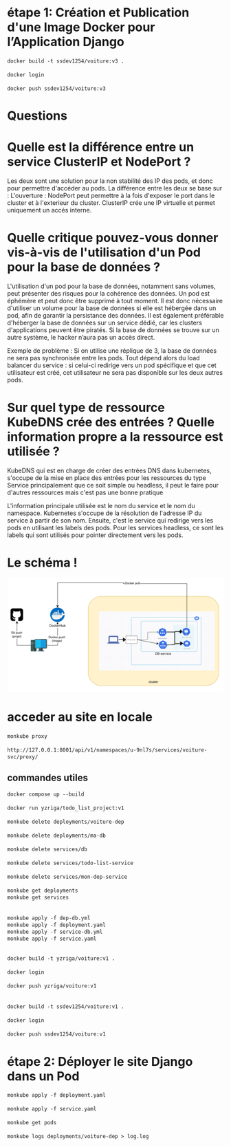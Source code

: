 # étape 1: Création et Publication d'une Image Docker pour l’Application Django
```
docker build -t ssdev1254/voiture:v3 .

docker login

docker push ssdev1254/voiture:v3

```
# Questions

# Quelle est la différence entre un service ClusterIP et NodePort ?
Les deux sont une solution pour la non stabilité des IP des pods, et donc pour permettre d'accéder au pods. La différence entre les deux se base sur : 
L'ouverture : NodePort peut permettre à la fois d'exposer le port dans le cluster et à l'exterieur du cluster. ClusterIP crée une IP virtuelle et permet uniquement un accés interne. 

# Quelle critique pouvez-vous donner vis-à-vis de l'utilisation d'un Pod pour la base de données ?
L'utilisation d'un pod pour la base de données, notamment sans volumes, peut présenter des risques pour la cohérence des données. Un pod est éphémère et peut donc être supprimé à tout moment. Il est donc nécessaire d'utiliser un volume pour la base de données si elle est hébergée dans un pod, afin de garantir la persistance des données. Il est également préférable d'héberger la base de données sur un service dédié, car les clusters d'applications peuvent être piratés. Si la base de données se trouve sur un autre système, le hacker n’aura pas un accès direct.

Exemple de problème : Si on utilise une réplique de 3, la base de données ne sera pas synchronisée entre les pods. Tout dépend alors du load balancer du service : si celui-ci redirige vers un pod spécifique et que cet utilisateur est créé, cet utilisateur ne sera pas disponible sur les deux autres pods.

# Sur quel type de ressource KubeDNS crée des entrées ? Quelle information propre a la ressource est utilisée ?

KubeDNS qui est en charge de créer des entrées DNS dans kubernetes, s'occupe de la mise en place des entrées pour les ressources du type Service principalement que ce soit simple ou headless, il peut le faire pour d'autres ressources mais c'est pas une bonne pratique


L'information principale utilisée est le nom du service et le nom du namespace. Kubernetes s'occupe de la résolution de l'adresse IP du service à partir de son nom. Ensuite, c'est le service qui redirige vers les pods en utilisant les labels des pods. Pour les services headless, ce sont les labels qui sont utilisés pour pointer directement vers les pods.

# Le schéma !


![Alt text](image.png)


# acceder au site en locale 
```
monkube proxy

http://127.0.0.1:8001/api/v1/namespaces/u-9nl7s/services/voiture-svc/proxy/
```








## commandes utiles  
```
docker compose up --build

docker run yzriga/todo_list_project:v1

monkube delete deployments/voiture-dep

monkube delete deployments/ma-db

monkube delete services/db

monkube delete services/todo-list-service

monkube delete services/mon-dep-service

monkube get deployments
monkube get services


monkube apply -f dep-db.yml
monkube apply -f deployment.yaml
monkube apply -f service-db.yml
monkube apply -f service.yaml
```


```

docker build -t yzriga/voiture:v1 .

docker login

docker push yzriga/voiture:v1


docker build -t ssdev1254/voiture:v1 .

docker login

docker push ssdev1254/voiture:v1

```
# étape 2: Déployer le site Django dans un Pod

```
monkube apply -f deployment.yaml

monkube apply -f service.yaml

monkube get pods

monkube logs deployments/voiture-dep > log.log

```
